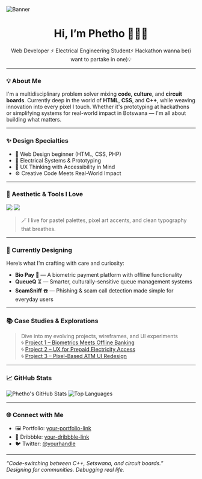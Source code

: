 <!-- Custom Pastel Banner -->
![Banner](https://i.pinimg.com/originals/6a/8e/4d/6a8e4d2b450f10d3733422efc4e95526.gif)


<h1 align="center">Hi, I’m Phetho 👩🏽‍💻</h1>
<p align="center">
  Web Developer ⚡ Electrical Engineering Student⚡  Hackathon wanna be(i want to partake in one)💡
</p>

---

### 💡 About Me
I'm a multidisciplinary problem solver mixing **code, culture**, and **circuit boards**. Currently deep in the world of **HTML**, **CSS**, and **C++**, while weaving innovation into every pixel I touch. Whether it's prototyping at hackathons or simplifying systems for real-world impact in Botswana — I'm all about building what matters.

---

### ✨ Design Specialties
- 🎨 Web Design beginner (HTML, CSS, PHP)
- 🔌 Electrical Systems & Prototyping
- 🧠 UX Thinking with Accessibility in Mind
- ⚙️ Creative Code Meets Real-World Impact

---

### 🎨 Aesthetic & Tools I Love
<img src="https://img.shields.io/badge/-Figma-EFDEF4?style=flat&logo=figma&logoColor=black"/>
<img src="https://img.shields.io/badge/-VSCode-EBD8F4?style=flat&logo=visualstudiocode&logoColor=black"/>


> 🪄 I live for pastel palettes, pixel art accents, and clean typography that breathes.

---

### 🔭 Currently Designing  
Here’s what I’m crafting with care and curiosity:

- **Bio Pay** 🧬 — A biometric payment platform with offline functionality  
- **QueueQ** ⏳ — Smarter, culturally-sensitive queue management systems  
- **ScamSniff** ☎️ — Phishing & scam call detection made simple for everyday users  

---

### 📚 Case Studies & Explorations
> Dive into my evolving projects, wireframes, and UI experiments  
🌀 [Project 1 – Biometrics Meets Offline Banking](#)  
🌀 [Project 2 – UX for Prepaid Electricity Access](#)  
🌀 [Project 3 – Pixel-Based ATM UI Redesign](#)  

---

### 📈 GitHub Stats

![Phetho's GitHub Stats](https://github-readme-stats.vercel.app/api?username=your-username&show_icons=true&theme=tokyonight&hide=prs)
![Top Languages](https://github-readme-stats.vercel.app/api/top-langs/?username=your-username&layout=compact&theme=tokyonight)

---

### 🌐 Connect with Me

- 🖼️ Portfolio: [your-portfolio-link](#)
- 🏡 Dribbble: [your-dribbble-link](#)
- 🐦 Twitter: [@yourhandle](#)

---

_“Code-switching between C++, Setswana, and circuit boards.”_  
_Designing for communities. Debugging real life._


